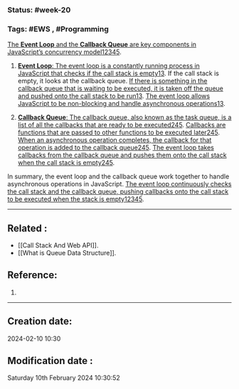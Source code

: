 
### Status: #week-20

### Tags: #EWS  , #Programming 


[The **Event Loop** and the **Callback Queue** are key components in JavaScript’s concurrency model](https://www.digitalocean.com/community/tutorials/understanding-the-event-loop-callbacks-promises-and-async-await-in-javascript)[1](https://www.digitalocean.com/community/tutorials/understanding-the-event-loop-callbacks-promises-and-async-await-in-javascript)[2](https://stackoverflow.com/questions/67554089/what-is-the-difference-between-callback-queue-and-event-queue)[3](https://vegibit.com/node-js-call-stack-callback-queue-and-event-loop/)[4](https://javascript.plainenglish.io/understanding-javascript-heap-stack-event-loops-and-callback-queue-6fdec3cfe32e)[5](https://stackoverflow.com/questions/21607692/understanding-the-event-loop).

1. [**Event Loop**: The event loop is a constantly running process in JavaScript that checks if the call stack is empty](https://www.digitalocean.com/community/tutorials/understanding-the-event-loop-callbacks-promises-and-async-await-in-javascript)[1](https://www.digitalocean.com/community/tutorials/understanding-the-event-loop-callbacks-promises-and-async-await-in-javascript)[3](https://vegibit.com/node-js-call-stack-callback-queue-and-event-loop/). If the call stack is empty, it looks at the callback queue. [If there is something in the callback queue that is waiting to be executed, it is taken off the queue and pushed onto the call stack to be run](https://www.digitalocean.com/community/tutorials/understanding-the-event-loop-callbacks-promises-and-async-await-in-javascript)[1](https://www.digitalocean.com/community/tutorials/understanding-the-event-loop-callbacks-promises-and-async-await-in-javascript)[3](https://vegibit.com/node-js-call-stack-callback-queue-and-event-loop/). [The event loop allows JavaScript to be non-blocking and handle asynchronous operations](https://www.digitalocean.com/community/tutorials/understanding-the-event-loop-callbacks-promises-and-async-await-in-javascript)[1](https://www.digitalocean.com/community/tutorials/understanding-the-event-loop-callbacks-promises-and-async-await-in-javascript)[3](https://vegibit.com/node-js-call-stack-callback-queue-and-event-loop/).
    
2. [**Callback Queue**: The callback queue, also known as the task queue, is a list of all the callbacks that are ready to be executed](https://www.digitalocean.com/community/tutorials/understanding-the-event-loop-callbacks-promises-and-async-await-in-javascript)[2](https://stackoverflow.com/questions/67554089/what-is-the-difference-between-callback-queue-and-event-queue)[4](https://javascript.plainenglish.io/understanding-javascript-heap-stack-event-loops-and-callback-queue-6fdec3cfe32e)[5](https://stackoverflow.com/questions/21607692/understanding-the-event-loop). [Callbacks are functions that are passed to other functions to be executed later](https://www.digitalocean.com/community/tutorials/understanding-the-event-loop-callbacks-promises-and-async-await-in-javascript)[2](https://stackoverflow.com/questions/67554089/what-is-the-difference-between-callback-queue-and-event-queue)[4](https://javascript.plainenglish.io/understanding-javascript-heap-stack-event-loops-and-callback-queue-6fdec3cfe32e)[5](https://stackoverflow.com/questions/21607692/understanding-the-event-loop). [When an asynchronous operation completes, the callback for that operation is added to the callback queue](https://www.digitalocean.com/community/tutorials/understanding-the-event-loop-callbacks-promises-and-async-await-in-javascript)[2](https://stackoverflow.com/questions/67554089/what-is-the-difference-between-callback-queue-and-event-queue)[4](https://javascript.plainenglish.io/understanding-javascript-heap-stack-event-loops-and-callback-queue-6fdec3cfe32e)[5](https://stackoverflow.com/questions/21607692/understanding-the-event-loop). [The event loop takes callbacks from the callback queue and pushes them onto the call stack when the call stack is empty](https://www.digitalocean.com/community/tutorials/understanding-the-event-loop-callbacks-promises-and-async-await-in-javascript)[2](https://stackoverflow.com/questions/67554089/what-is-the-difference-between-callback-queue-and-event-queue)[4](https://javascript.plainenglish.io/understanding-javascript-heap-stack-event-loops-and-callback-queue-6fdec3cfe32e)[5](https://stackoverflow.com/questions/21607692/understanding-the-event-loop).
    

In summary, the event loop and the callback queue work together to handle asynchronous operations in JavaScript. [The event loop continuously checks the call stack and the callback queue, pushing callbacks onto the call stack to be executed when the stack is empty](https://www.digitalocean.com/community/tutorials/understanding-the-event-loop-callbacks-promises-and-async-await-in-javascript)[1](https://www.digitalocean.com/community/tutorials/understanding-the-event-loop-callbacks-promises-and-async-await-in-javascript)[2](https://stackoverflow.com/questions/67554089/what-is-the-difference-between-callback-queue-and-event-queue)[3](https://vegibit.com/node-js-call-stack-callback-queue-and-event-loop/)[4](https://javascript.plainenglish.io/understanding-javascript-heap-stack-event-loops-and-callback-queue-6fdec3cfe32e)[5](https://stackoverflow.com/questions/21607692/understanding-the-event-loop).

______________________________________________________________________


## Related : 

- [[Call Stack And Web API]].
- [[What is Queue Data Structure]].

## Reference: 

1.  


---

  ## Creation date: 
  
  2024-02-10 10:30 
  
  
   ## Modification date :
   
   Saturday 10th February 2024 10:30:52